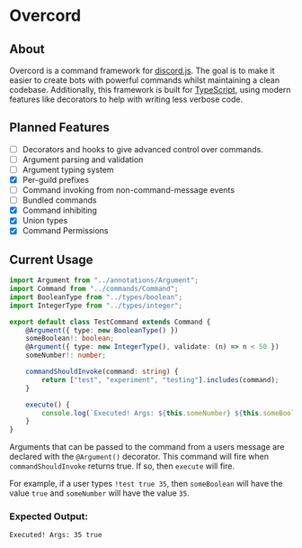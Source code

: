 # Overcord

## About
Overcord is a command framework for [discord.js](https://discord.js.org/#/). The
goal is to make it easier to create bots with powerful commands whilst
maintaining a clean codebase. Additionally, this framework is built for
[TypeScript](https://www.typescriptlang.org/), using modern features like
decorators to help with writing less verbose code.

## Planned Features
- [ ] Decorators and hooks to give advanced control over commands.
- [ ] Argument parsing and validation
- [ ] Argument typing system
- [x] Per-guild prefixes
- [ ] Command invoking from non-command-message events
- [ ] Bundled commands
- [x] Command inhibiting
- [x] Union types
- [x] Command Permissions

## Current Usage

```ts
import Argument from "../annotations/Argument";
import Command from "../commands/Command";
import BooleanType from "../types/boolean";
import IntegerType from "../types/integer";

export default class TestCommand extends Command {
    @Argument({ type: new BooleanType() })
    someBoolean!: boolean;
    @Argument({ type: new IntegerType(), validate: (n) => n < 50 })
    someNumber!: number;

    commandShouldInvoke(command: string) {
        return ["test", "experiment", "testing"].includes(command);
    }

    execute() {
        console.log(`Executed! Args: ${this.someNumber} ${this.someBoolean}`);
    }
}
```
Arguments that can be passed to the command from a users message are declared with the `@Argument()` decorator. This command will fire when `commandShouldInvoke` returns true. If so, then `execute` will fire.

For example, if a user types `!test true 35`, then `someBoolean` will have the value `true` and `someNumber` will have the value `35`.

### Expected Output:
```
Executed! Args: 35 true
```